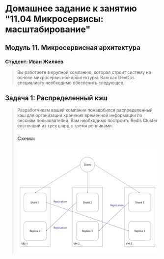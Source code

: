 # Домашнее задание к занятию "11.04 Микросервисы: масштабирование"

## Модуль 11. Микросервисная архитектура

### Студент: Иван Жиляев

>Вы работаете в крупной компанию, которая строит систему на основе микросервисной архитектуры.
>Вам как DevOps специалисту необходимо обеспечить следующее.

## Задача 1: Распределенный кэш

>Разработчикам вашей компании понадобился распределенный кэш для организации хранения временной информации по сессиям пользователей.
>Вам необходимо построить Redis Cluster состоящий из трех шард с тремя репликами.
>
>### Схема:
>
>![11-04-01](img/schema.png)
>
